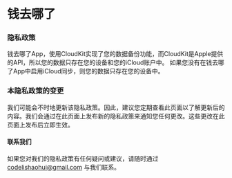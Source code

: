 # 钱去哪了

### 隐私政策

钱去哪了App，使用CloudKit实现了您的数据备份功能，而CloudKit是Apple提供的API，所以您的数据只存在您的设备和您的iCloud账户中。
如果您没有在钱去哪了App中启用iCloud同步，则您的数据只存在您的设备中。

### 本隐私政策的变更

我们可能会不时地更新该隐私政策。因此，建议您定期查看此页面以了解更新后的内容。我们会通过在此页面上发布新的隐私政策来通知您任何更改。这些更改在此页面上发布后立即生效。

#### 联系我们

如果您对我们的隐私政策有任何疑问或建议，请随时通过 codelishaohui@gmail.com 与我们联系。
